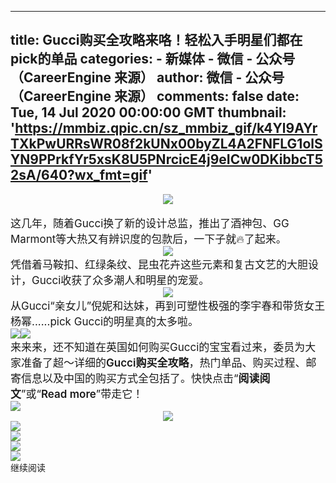 
---
title: Gucci购买全攻略来咯！轻松入手明星们都在pick的单品
categories: 
    - 新媒体
    - 微信 - 公众号（CareerEngine 来源）
author: 微信 - 公众号（CareerEngine 来源）
comments: false
date: Tue, 14 Jul 2020 00:00:00 GMT
thumbnail: 'https://mmbiz.qpic.cn/sz_mmbiz_gif/k4Yl9AYrTXkPwURRsWR08f2kUNx00byZL4A2FNFLG1olSYN9PPrkfYr5xsK8U5PNrcicE4j9eICw0DKibbcT52sA/640?wx_fmt=gif'
---

<div>   
<div style="text-align: center;" class=" pTag"><div class=" ce-ao-image-holder pTag" data-md5="bb72cb8c8c40dc14796514b682160788"><div class=" ce-ao-image-holder-inner"><img data-src="https://mmbiz.qpic.cn/sz_mmbiz_gif/k4Yl9AYrTXkPwURRsWR08f2kUNx00byZL4A2FNFLG1olSYN9PPrkfYr5xsK8U5PNrcicE4j9eICw0DKibbcT52sA/640?wx_fmt=gif" src="https://mmbiz.qpic.cn/sz_mmbiz_gif/k4Yl9AYrTXkPwURRsWR08f2kUNx00byZL4A2FNFLG1olSYN9PPrkfYr5xsK8U5PNrcicE4j9eICw0DKibbcT52sA/640?wx_fmt=gif" class=" ce-ao-image" referrerpolicy="no-referrer"></div></div><br></div><div dir="ltr" style="text-align: left;" class=" pTag sectionReplaced"><span style="font-size: 17px;">这几年，随着Gucci换了新的设计总监，推出了酒神包、GG Marmont等大热又有辨识度的包款后，一下子就🔥了起来。</span></div><div style="text-align: center;" class=" pTag sectionReplaced"><div class=" ce-ao-image-holder pTag" data-md5="ec0c6b8eb4b12592b35fff6873ff5eec"><div class=" ce-ao-image-holder-inner"><img data-src="https://mmbiz.qpic.cn/sz_mmbiz_png/k4Yl9AYrTXngxNYJk1EfRzEahrE1pj37XAnUZOv1JRiaB74GIMZq6iaM6WpSuibNPsNicjz8SBw57MbPSwtG0UqXuw/640?wx_fmt=png" src="https://mmbiz.qpic.cn/sz_mmbiz_png/k4Yl9AYrTXngxNYJk1EfRzEahrE1pj37XAnUZOv1JRiaB74GIMZq6iaM6WpSuibNPsNicjz8SBw57MbPSwtG0UqXuw/640?wx_fmt=png" class=" ce-ao-image" referrerpolicy="no-referrer"></div></div></div><div dir="ltr" style="text-align: left;" class=" pTag sectionReplaced"><span style="font-size: 17px;">凭借着马鞍扣、红绿条纹、昆虫花卉这些元素和复古文艺的大胆设计，Gucci收获了众多潮人和明星的宠爱</span><span style="font-size: 17px;">。</span><br></div><div style="text-align: center;" class=" pTag sectionReplaced"><div class=" ce-ao-image-holder pTag" data-md5="f6868249b0c52608d6f012865d19e262"><div class=" ce-ao-image-holder-inner"><img data-src="https://mmbiz.qpic.cn/sz_mmbiz_gif/k4Yl9AYrTXngxNYJk1EfRzEahrE1pj37t31UUPDb6RchF8chEoNAZAynvVU4r7aXnogcpOAsYibHMzicWA2Nzu3A/640?wx_fmt=gif" src="https://mmbiz.qpic.cn/sz_mmbiz_gif/k4Yl9AYrTXngxNYJk1EfRzEahrE1pj37t31UUPDb6RchF8chEoNAZAynvVU4r7aXnogcpOAsYibHMzicWA2Nzu3A/640?wx_fmt=gif" class=" ce-ao-image" referrerpolicy="no-referrer"></div></div></div><div dir="ltr" style="text-align: left;" class=" pTag sectionReplaced"><span style="font-size: 17px;">从Gucci“亲女儿”倪妮和达妹，再到可塑性极强的李宇春和带货女王杨幂......pick Gucci的明星真的太多啦。</span></div><div style="font-size: 17px;" class=" pTag sectionReplaced"><section><section style="display: inline-block;"><section style="max-display: inline-block;"><div class=" ce-ao-image-holder pTag" data-md5="f798835cc8b1ea349862018e90216d5f"><div class=" ce-ao-image-holder-inner"><img data-src="https://mmbiz.qpic.cn/sz_mmbiz_jpg/k4Yl9AYrTXngxNYJk1EfRzEahrE1pj37kHrjV10mNfbvjqQrAuOSRhE8PV4v4VSlVcW0Wsh7JShzesBrXKViazA/640?wx_fmt=jpeg" src="https://mmbiz.qpic.cn/sz_mmbiz_jpg/k4Yl9AYrTXngxNYJk1EfRzEahrE1pj37kHrjV10mNfbvjqQrAuOSRhE8PV4v4VSlVcW0Wsh7JShzesBrXKViazA/640?wx_fmt=jpeg" class=" ce-ao-image" referrerpolicy="no-referrer"></div></div></section></section><section style="display: inline-block;"><section style="max-display: inline-block;"><div class=" ce-ao-image-holder pTag" data-md5="763f9b0bd643977e851b81ffc46619bb"><div class=" ce-ao-image-holder-inner"><img data-src="https://mmbiz.qpic.cn/sz_mmbiz_png/k4Yl9AYrTXngxNYJk1EfRzEahrE1pj37LBD37UtzdPRLWMke0P48P03tNhsHb4e1z0RvzZ2hHx8k4appxYxzMg/640?wx_fmt=png" src="https://mmbiz.qpic.cn/sz_mmbiz_png/k4Yl9AYrTXngxNYJk1EfRzEahrE1pj37LBD37UtzdPRLWMke0P48P03tNhsHb4e1z0RvzZ2hHx8k4appxYxzMg/640?wx_fmt=png" class=" ce-ao-image" referrerpolicy="no-referrer"></div></div></section></section></section></div><div dir="ltr" style="text-align: left;" class=" pTag sectionReplaced"><span style="font-size: 17px;">来来来，还不知道在英国如何购买Gucci的宝宝看过来，委员为大家准备了超～详细的</span><strong style="font-weight: 600;"><span style="font-size: 17px;">Gucci购买全攻略</span></strong><span style="font-size: 17px;">，热门单品、购买过程、邮寄信息以及中国的购买方式全包括了。快快点击“<strong style="font-weight: 600;">阅读阅文</strong>”或“<strong style="font-weight: 600;">Read more</strong>”带走它！</span></div><div class=" pTag"><a href="http://posts.careerengine.us/redirect/referral/id/5ed679aa427b0b0d2d2aa670" data-inpost-link="true" textvalue="你已选中了添加链接的内容" data-itemshowtype="0" tab="innerlink" data-linktype="1" class=" ce-inpost-link"><span class="js_jump_icon h5_image_link" data-positionback="static" style="top: auto;left: auto;right: auto;bottom: auto;"><div class=" ce-ao-image-holder pTag" data-md5="335e4ab0b28802514f018f319dec39d1"><div class=" ce-ao-image-holder-inner"><img data-src="https://mmbiz.qpic.cn/sz_mmbiz_jpg/k4Yl9AYrTXkCYkTAdBIG4qgLic5dlhzupJllsLMHkj3VEszKD4RichnyQb58sJXcBD4mrAfhpSlNhmP4zA1H8Edg/640?wx_fmt=jpeg" src="https://mmbiz.qpic.cn/sz_mmbiz_jpg/k4Yl9AYrTXkCYkTAdBIG4qgLic5dlhzupJllsLMHkj3VEszKD4RichnyQb58sJXcBD4mrAfhpSlNhmP4zA1H8Edg/640?wx_fmt=jpeg" class=" ce-ao-image" referrerpolicy="no-referrer"></div></div></span></a></div><div style="text-align: center;" class=" pTag"><div class=" ce-ao-image-holder pTag" data-md5="6a9c1e373d6994d7678b77780090aad6"><div class=" ce-ao-image-holder-inner"><img data-src="https://mmbiz.qpic.cn/sz_mmbiz_jpg/k4Yl9AYrTXkPwURRsWR08f2kUNx00byZ8JaBMicHwpxNKUQBz8Uia8tNUKuVYmr693t1xkRqqBfKfM3pBia14iaIng/640?wx_fmt=jpeg" src="https://mmbiz.qpic.cn/sz_mmbiz_jpg/k4Yl9AYrTXkPwURRsWR08f2kUNx00byZ8JaBMicHwpxNKUQBz8Uia8tNUKuVYmr693t1xkRqqBfKfM3pBia14iaIng/640?wx_fmt=jpeg" class=" ce-ao-image" referrerpolicy="no-referrer"></div></div></div><div class=" pTag"><a href="http://posts.careerengine.us/redirect/referral/id/5f0e2473547e9861536ad80b" data-inpost-link="true" textvalue="你已选中了添加链接的内容" data-itemshowtype="0" tab="innerlink" data-linktype="1" class=" ce-inpost-link"><span class="js_jump_icon h5_image_link" data-positionback="static" style="top: auto;left: auto;right: auto;bottom: auto;"><div class=" ce-ao-image-holder pTag" data-md5="1420ef10d69d3a93fc684b98f663b755"><div class=" ce-ao-image-holder-inner"><img data-src="https://mmbiz.qpic.cn/sz_mmbiz_jpg/k4Yl9AYrTXlpiaicCF1F7BFs0XqgVY7cuLc0UBibJciaBV2xA2WhNcP1ZRs13sBzXableKMSx6aKjhwzrd4DzGiaF4A/640?wx_fmt=jpeg" src="https://mmbiz.qpic.cn/sz_mmbiz_jpg/k4Yl9AYrTXlpiaicCF1F7BFs0XqgVY7cuLc0UBibJciaBV2xA2WhNcP1ZRs13sBzXableKMSx6aKjhwzrd4DzGiaF4A/640?wx_fmt=jpeg" class=" ce-ao-image" referrerpolicy="no-referrer"></div></div></span></a></div><div class=" pTag"><a href="http://posts.careerengine.us/redirect/referral/id/5f0e2473547e9861536ad80c" data-inpost-link="true" textvalue="你已选中了添加链接的内容" data-itemshowtype="0" tab="innerlink" data-linktype="1" class=" ce-inpost-link"><span class="js_jump_icon h5_image_link" data-positionback="static" style="top: auto;left: auto;right: auto;bottom: auto;"><div class=" ce-ao-image-holder pTag" data-md5="497a3a2fae2a0a38384cb99d68986990"><div class=" ce-ao-image-holder-inner"><img data-src="https://mmbiz.qpic.cn/sz_mmbiz_jpg/k4Yl9AYrTXlpiaicCF1F7BFs0XqgVY7cuLlCEgpo1ibBeibGwkafagzzb5dr7NibW94C8w1REibqUrvs6Lrg9TNXyD1w/640?wx_fmt=jpeg" src="https://mmbiz.qpic.cn/sz_mmbiz_jpg/k4Yl9AYrTXlpiaicCF1F7BFs0XqgVY7cuLlCEgpo1ibBeibGwkafagzzb5dr7NibW94C8w1REibqUrvs6Lrg9TNXyD1w/640?wx_fmt=jpeg" class=" ce-ao-image" referrerpolicy="no-referrer"></div></div></span></a></div><div class=" pTag"><a href="http://posts.careerengine.us/redirect/referral/id/5f0e2473547e9861536ad80d" data-inpost-link="true" textvalue="你已选中了添加链接的内容" data-itemshowtype="0" tab="innerlink" data-linktype="1" class=" ce-inpost-link"><span class="js_jump_icon h5_image_link" data-positionback="static" style="top: auto;left: auto;right: auto;bottom: auto;"><div class=" ce-ao-image-holder pTag" data-md5="58531b09aca6f218404900005b7302ff"><div class=" ce-ao-image-holder-inner"><img data-src="https://mmbiz.qpic.cn/sz_mmbiz_jpg/k4Yl9AYrTXlpiaicCF1F7BFs0XqgVY7cuLvOLrw13VEBgT8ibB292A6c2o3P4jJT147m2Qibu2pqAF0NRF2jiawqlwg/640?wx_fmt=jpeg" src="https://mmbiz.qpic.cn/sz_mmbiz_jpg/k4Yl9AYrTXlpiaicCF1F7BFs0XqgVY7cuLvOLrw13VEBgT8ibB292A6c2o3P4jJT147m2Qibu2pqAF0NRF2jiawqlwg/640?wx_fmt=jpeg" class=" ce-ao-image" referrerpolicy="no-referrer"></div></div></span></a></div><div class=" pTag"><div class=" ce-ao-image-holder pTag" data-md5="ddbf59341a97abbbba09d290aed9ce97"><div class=" ce-ao-image-holder-inner"><img data-src="https://mmbiz.qpic.cn/sz_mmbiz_png/k4Yl9AYrTXkPwURRsWR08f2kUNx00byZLUzEKP2UXDMXwaXbuv19Z7BzeEicIOqiaZ3BGQQSOvwjmxYedknIxeOQ/640?wx_fmt=png" src="https://mmbiz.qpic.cn/sz_mmbiz_png/k4Yl9AYrTXkPwURRsWR08f2kUNx00byZLUzEKP2UXDMXwaXbuv19Z7BzeEicIOqiaZ3BGQQSOvwjmxYedknIxeOQ/640?wx_fmt=png" class=" ce-ao-image" referrerpolicy="no-referrer"></div></div></div> <div class="read-more-button"><div id="readMore" class="cce-btn cce-btn-light-grey">继续阅读</div></div>  
</div>
            